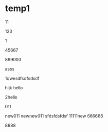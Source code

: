 # temp1
11

123

1

45667

899000

asss

1qwesdfsdfsdsdf

hijk
hello

2hello

011

new011
newnew011
sfdsfdsfdsf
11111new
666666

8888
